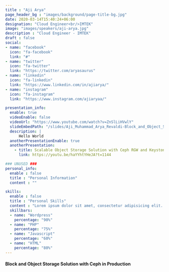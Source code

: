 ```yaml
---
title : "Aji Arya"
page_header_bg : "images/background/page-title-bg.jpg"
date: 2020-03-14T15:40:24+06:00
designation: "Cloud Engineer<br/>IMTEK"
image: "images/speakers/aji-arya.jpg"
description : "Cloud Engineer - IMTEK"
draft : false
social:
- name: "facebook"
  icon: "fa-facebook"
  link: "#"
- name: "twitter"
  icon: "fa-twitter"
  link: "https://twitter.com/aryasaurus"
- name: "linkedin"
  icon: "fa-linkedin"
  link: "https://www.linkedin.com/in/ajiarya/"
- name: "instagram"
  icon: "fa-instagram"
  link: "https://www.instagram.com/ajiaryaa/"

presentation_info:
  enable: true
  videoEnable: false
  videoUrl: "https://www.youtube.com/watch?v=ZnSlLiHVwlY"
  slideEmbedPath: "/slides/Aji_Muhammad_Arya_Revaldi-Block_and_Object_Storage_Solution_with_Ceph_in_Production.pdf" 
  description: |
      Hello World
  anotherPresentationEnable: true
  anotherPresentation:
    - title: Scalable Object Storage Solution with Ceph RGW and Keystone (OpenStack Collaborate Meetup)
      link: https://youtu.be/haYYhtYHeJA?t=1144

### UNUSED ### 
personal_info:
  enable : false
  title : "Personal Information"
  content : ""

skills:
  enable : false
  title : "Personal Skills"
  content : "Lorem ipsum dolor sit amet, consectetur adipisicing elit. Excepturi explicabo suscipit deleniti voluptatum quos nostrum iure doloremque."
  skillbars:
  - name: "Wordpress"
    percentage: "90%"
  - name: "PHP"
    percentage: "75%"
  - name: "Javascript"
    percentage: "60%"
  - name: "HTML"
    percentage: "80%"
---
```

#### Block and Object Storage Solution with Ceph in Production
